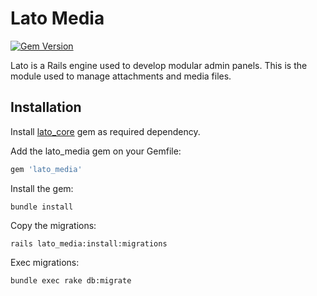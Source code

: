 # Lato Media

[![Gem Version](https://badge.fury.io/rb/lato_media.svg)](https://badge.fury.io/rb/lato_media)

Lato is a Rails engine used to develop modular admin panels. This is the module used to manage attachments and media files.

## Installation

Install [lato_core](https://github.com/ideonetwork/lato-core) gem as required dependency.

Add the lato_media gem on your Gemfile:

```ruby
gem 'lato_media'
```

Install the gem:

```console
bundle install
```

Copy the migrations:

```console
rails lato_media:install:migrations
```

Exec migrations:

```console
bundle exec rake db:migrate
```
